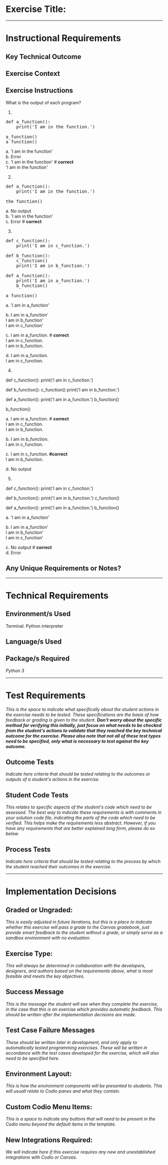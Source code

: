 # Exercise Title:
---
# Instructional Requirements
## Key Technical Outcome

## Exercise Context

## Exercise Instructions

What is the output of each program?

1.
<pre>
def a_function():
    print('I am in the function.')
    
a_function()
a_function()
</pre>


a. 'I am in the function'<br>
b.  Error <br>
c. 'I am in the function' # <b>correct</b> <br>
   'I am in the function'
   
2. 
<pre>
def a_function():
    print('I am in the function.')

the_function()
</pre>

a. No output  <br>
b. 'I am in the function' <br>
c.  Error # <b> correct </b> <br>

3. 
<pre>
def c_function():
    print('I am in c_function.')

def b_function():
    c_function()
    print('I am in b_function.')    

def a_function():
    print('I am in a_function.')
    b_function()

a_function()
</pre>
 
a. 'I am in a_function' <br>

b. I am in a_function'<br>
   I am in b_function'<br>
   I am in c_function'<br>

c. I am in a_function. # <b>correct</b> <br>
I am in c_function.<br>
I am in b_function.<br>

d. I am in a_function.<br> 
I am in c_function.<br>


4. <pre>
def c_function():
    print('I am in c_function.')

def b_function():
    c_function()
    print('I am in b_function.')    

def a_function():
    print('I am in a_function.')
    b_function()

b_function()
</pre>


a. I am in a_function. # <b>correct</b><br>
I am in c_function.<br>
I am in b_function.<br>

b. I am in b_function.<br> 
I am in c_function.<br>

c. I am in c_function.<b> #correct </b><br>
I am in b_function.<br> 

d. No output

5. <pre>
def c_function():
    print('I am in c_function.')

def b_function():
    print('I am in b_function.') 
    c_function()

def a_function():
    print('I am in a_function.')
    b_function()
</pre>

a. 'I am in a_function' <br>

b. I am in a_function'<br>
   I am in b_function'<br>
   I am in c_function'<br>

c. No output # <b> correct</b><br>
d. Error


## Any Unique Requirements or Notes?

---
# Technical Requirements
<em><strong></strong></em>

## Environment/s Used
Terminal. Python interpreter

## Language/s Used
<em></em>

## Package/s Required
<em>Python 3</em>

---
# Test Requirements
<em>This is the space to indicate what specifically about the student actions in the exercise needs to be tested. These specifications are the basis of how feedback or grading is given to the student. <strong>Don't worry about the specific method for verifying this initially, just focus on what needs to be checked from the student's actions to validate that they reached the key technical outcome for the exercise. Please also note that not all of these test types need to be specified, only what is necessary to test against the key outcome.</strong></em>

## Outcome Tests
<em>Indicate here criteria that should be tested relating to the outcomes or outputs of a student's actions in the exercise.</em>

## Student Code Tests
<em>This relates to specific aspects of the student's code which need to be assessed. The best way to indicate these requirements is with comments in your solution code file, indicating the parts of the code which need to be verified. This helps make the requirements less abstract. However, if you have any requirements that are better explained long form, please do so below.</em>

## Process Tests
<em>Indicate here criteria that should be tested relating to the process by which the student reached their outcomes in the exercise.</em>

---
#  Implementation Decisions

## Graded or Ungraded:
<em>This is easily adjusted in future iterations, but this is a place to indicate whether this exercise will pass a grade to the Canvas gradebook, just provide smart feedback to the student without a grade, or simply serve as a sandbox environment with no evaluation.</em>

## Exercise Type:
<em>This will always be determined in collaboration with the developers, designers, and authors based on the requirements above, what is most feasible and meets the key objectives.</em>

## Success Message
<em>This is the message the student will see when they complete the exercise, in the case that this is an exercise which provides automatic feedback. This should be written after the implementation decisions are made.</em>

## Test Case Failure Messages
<em>These should be written later in development, and only apply to automatically tested programming exercises. These will be written in accordance with the test cases developed for the exercise, which will also need to be specified here.</em>

## Environment Layout:
<em>This is how the environment components will be presented to students. This will usuall relate to Codio panes and what they contain.</em>

## Custom Codio Menu Items:
<em>This is a space to indicate any buttons that will need to be present in the Codio menu beyond the default items in the template.</em>

## New Integrations Required:
<em>We will indicate here if this exercise requires any new and unestablished integrations with Codio or Canvas.</em>
